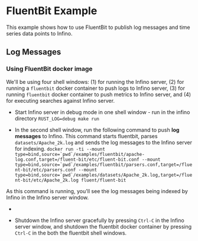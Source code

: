 # FluentBit Example

This example shows how to use FluentBit to publish log messages and time series data points to Infino.

## Log Messages

### Using FluentBit docker image

We'll be using four shell windows: (1) for running the Infino server, (2) for running a `fluentbit` docker container to push logs to Infino server, (3) for running `fluentbit` docker container to push metrics to Infino server, and (4) for executing searches against Infino server.

* Start Infino server in debug mode in one shell window - run in the infino directory `RUST_LOG=debug make run`

* In the second shell window, run the following command to push **log messages** to Infino. This command starts fluentbit, parses `datasets/Apache_2k.log` and sends the log messages to the Infino server for indexing.
```docker run -ti --mount type=bind,source=`pwd`/examples/fluentbit/apache-log.conf,target=/fluent-bit/etc/fluent-bit.conf --mount type=bind,source=`pwd`/examples/fluentbit/parsers.conf,target=/fluent-bit/etc/parsers.conf --mount type=bind,source=`pwd`/examples/datasets/Apache_2k.log,target=/fluent-bit/etc/Apache_2k.log fluent/fluent-bit```

As this command is running, you'll see the log messages being indexed by Infino in the Infino server window.

*

* Shutdown the Infino server gracefully by pressing `Ctrl-C` in the Infino server window, and shutdown the fluentbit docker container by pressing `Ctrl-C` in the both the fluentbit shell windows.
